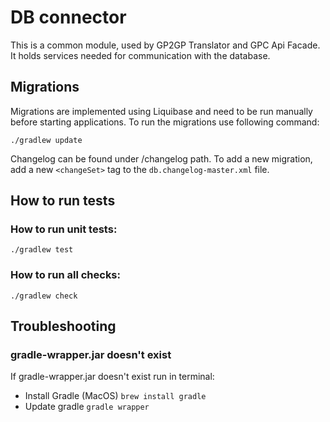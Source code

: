 # DB connector

This is a common module, used by GP2GP Translator and GPC Api Facade.
It holds services needed for communication with the database.

## Migrations
Migrations are implemented using Liquibase and need to be run manually before starting applications.
To run the migrations use following command:
```shell script
./gradlew update
```
Changelog can be found under /changelog path.
To add a new migration, add a new `<changeSet>` tag to the `db.changelog-master.xml` file.

## How to run tests

### How to run unit tests:

```shell script
./gradlew test
```

### How to run all checks:

```shell script
./gradlew check
```

## Troubleshooting

### gradle-wrapper.jar doesn't exist

If gradle-wrapper.jar doesn't exist run in terminal:
* Install Gradle (MacOS) `brew install gradle`
* Update gradle `gradle wrapper`
